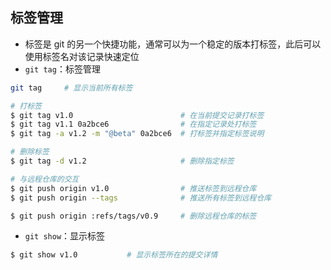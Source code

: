 ## 标签管理

+ 标签是 git 的另一个快捷功能，通常可以为一个稳定的版本打标签，此后可以使用标签名对该记录快速定位
+ `git tag`：标签管理
```sh
git tag     # 显示当前所有标签

# 打标签
$ git tag v1.0                        # 在当前提交记录打标签
$ git tag v1.1 0a2bce6                # 在指定记录处打标签
$ git tag -a v1.2 -m "@beta" 0a2bce6  # 打标签并指定标签说明

# 删除标签
$ git tag -d v1.2                     # 删除指定标签

# 与远程仓库的交互
$ git push origin v1.0                # 推送标签到远程仓库
$ git push origin --tags              # 推送所有标签到远程仓库

$ git push origin :refs/tags/v0.9     # 删除远程仓库的标签
```

+ `git show`：显示标签
```sh
$ git show v1.0           # 显示标签所在的提交详情
```